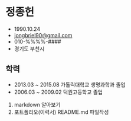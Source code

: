 # 정종헌
+ 1990.10.24
+ jongbriel90@gmail.com 
+ 010-%%%%-####
+ 경기도 부천시

## 학력
+ 2013.03 ~ 2015.08 가톨릭대학교 생명과학과 졸업 
+ 2006.03 ~ 2009.02 덕원고등학교 졸업




1. markdown 알아보기
2. 포트폴리오(이력서) README.md 파일작성
